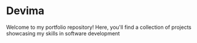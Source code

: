 # Devima
Welcome to my portfolio repository! Here, you'll find a collection of projects showcasing my skills in software development
